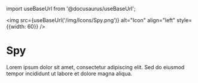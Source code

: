 import useBaseUrl from '@docusaurus/useBaseUrl';

<img src={useBaseUrl('/img/Icons/Spy.png')} alt="Icon" align="left" style={{width: 60}} />
# Spy

Lorem ipsum dolor sit amet, consectetur adipiscing elit. Sed do eiusmod tempor incididunt ut labore et dolore magna aliqua.